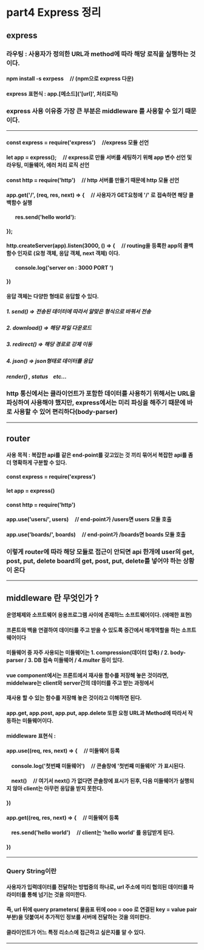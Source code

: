 # part4 Express 정리
## express 
### 라우팅 :  사용자가 정의한 URL과 method에 따라 해당 로직을 실행하는 것이다.
#### npm install -s exrpess &nbsp;&nbsp;&nbsp; // (npm으로 express 다운)
#### express 표현식 : app.[메소드]('[url]', 처리로직)
### express 사용 이유중 가장 큰 부분은 middleware 를 사용할 수 있기 때문이다.
-----------------------------------------------------------------------------------------------------------
#### const express = require('express') &nbsp;&nbsp;&nbsp; //express 모듈 선언  
#### let app = express(); &nbsp;&nbsp;&nbsp; // express로 만들 서버를 세팅하기 위해 app 변수 선언 및 라우팅, 미들웨어, 에러 처리 로직 선언
#### const http = require('http') &nbsp;&nbsp;&nbsp; // http 서버를 만들기 때문에 http 모듈 선언
#### app.get('/', (req, res, next) => { &nbsp;&nbsp;&nbsp; // 사용자가 GET요청에 '/' 로 접속하면 해당 콜백함수 실행
#### &nbsp;&nbsp;&nbsp;&nbsp;&nbsp;&nbsp; res.send('hello world'):
#### });
#### http.createServer(app).listen(3000, () => { &nbsp;&nbsp;&nbsp; // routing을 등록한 app의 콜백함수 인자로 (요청 객체, 응답 객체, next 객체) 이다.
#### &nbsp;&nbsp;&nbsp;&nbsp;&nbsp;&nbsp; console.log('server on : 3000 PORT ')
#### })
#### 응답 객체는 다양한 형태로 응답할 수 있다.
##### 1. send() => 전송된 데이터에 따라서 알맞은 형식으로 바꿔서 전송
##### 2. download() => 해당 파일 다운로드
##### 3. redirect() => 해당 경로로 강제 이동
##### 4. json() => json형태로 데이터를 응답
##### render() , status  &nbsp;&nbsp; etc... 
### http 통신에서는 클라이언트가 포함한 데이터를 사용하기 위해서는 URL을 파싱하여 사용해야 했지만, express에서는 미리 파싱을 해주기 때문에  바로 사용할 수 있어 편리하다(body-parser)
----------------------------------------------------------------------------------------------------------------------
## router
#### 사용 목적 : 복잡한 api를 같은 end-point를 갖고있는 것 끼리 묶어서 복잡한 api를 좀 더 명확하게 구분할 수 있다.
#### const express = require('express')
#### let app = express()
#### const http = require('http')
#### app.use('users/', users)   &nbsp;&nbsp;&nbsp; // end-point가 /users면 users 모듈 호출
#### app.use('boards/', boards)  &nbsp;&nbsp;&nbsp; // end-point가 /boards면 boards 모듈 호출
### 이렇게 router에 따라 해당 모듈로 접근이 안되면 api 한개에 user의 get, post, put, delete board의 get, post, put, delete를 넣어야 하는 상황이 온다
----------------------------------------------------------------------------------------------------------------------
## middleware 란 무엇인가 ?
#### 운영체제와 소프트웨어 응용프로그램 사이에 존재하느 소프트웨어이다. (애매한 표현)
#### 프론트와 백을 연결하여 데이터를 주고 받을 수 있도록 중간에서 매개역할을 하는 소프트웨어이다
#### 미들웨어 중 자주 사용되는 미들웨어는 1. compression(데이터 압축) / 2. body-parser / 3. DB 접속 미들웨어 / 4.multer 등이 있다.
#### vue component에서는 프론트에서 재사용 함수를 저장해 놓은 것이라면, middelware는 client와 server간의 데이터를 주고 받는 과정에서
#### 재사용 할 수 있는 함수를 저장해 놓은 것이라고 이해하면 된다.
#### app.get, app.post, app.put, app.delete 또한 요청 URL과 Method에 따라서 작동하는 미들웨어이다.
#### middleware 표현식 : 
#### app.use((req, res, next) => {  &nbsp;&nbsp;&nbsp; // 미들웨어 등록
#### &nbsp;&nbsp;&nbsp; console.log('첫번째 미들웨어')  &nbsp;&nbsp;&nbsp; // 콘솔창에 '첫번째 미들웨어' 가 표시된다.
#### &nbsp;&nbsp;&nbsp; next()   &nbsp;&nbsp;&nbsp; // 여기서 next() 가 없다면 콘솔창에 표시가 된후,  다음 미들웨어가 실행되지 않아 client는 아무런 응답을 받지 못한다.
#### })
#### app.get((req, res, next) => {  &nbsp;&nbsp;&nbsp; // 미들웨어 등록
#### &nbsp;&nbsp;&nbsp; res.send('hello world') &nbsp;&nbsp;&nbsp; // client는 'hello world' 를 응답받게 된다.
#### })
------------------------------------------------------------------------------------------------------------------------
### Query String이란
#### 사용자가 입력데이터를 전달하는 방법중의 하나로, url 주소에 미리 협의된 데이터를 파라미터를 통해 넘기는 것을 의미한다.
#### 즉, url 뒤에 query prameters( 물음표 뒤에 ooo = ooo 로 연결된 key = value pair부분)을 덧붙여서 추가적인 정보를 서버에 전달하는 것을 의미한다.
#### 클라이언트가 어느 특정 리소스에 접근하고 싶은지를 알 수 있다.
---------------------------------------------------------------------------------------------------------------------


